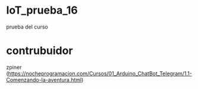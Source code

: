 # IoT_prueba_16
prueba del curso

# contrubuidor

zpiner (https://nocheprogramacion.com/Cursos/01_Arduino_ChatBot_Telegram/1.1-Comenzando-la-aventura.html)
